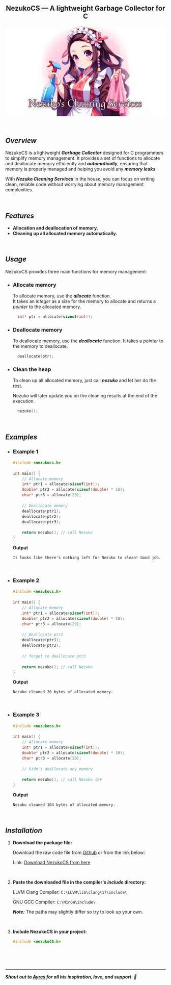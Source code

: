 <section align="center">

# NezukoCS — A lightweight Garbage Collector for C

![Nezuko's Cleaning Services Banner](nezuko-cleaning-services-banner.png)

</section>

<br>

## _Overview_

NezukoCS is a lightweight **_Garbage Collector_** designed for C programmers to simplify memory management. It provides a set of functions to allocate and deallocate memory efficiently and **_automatically_**, ensuring that memory is properly managed and helping you avoid any **_memory leaks_**.

With **_Nezuko Cleaning Services_** in the house, you can focus on writing clean, reliable code without worrying about memory management complexities.

<br>

## _Features_

- **Allocation and deallocation of memory.**
- **Cleaning up all allocated memory automatically.**

<br>

## _Usage_

NezukoCS provides three main functions for memory management:

- ### Allocate memory

  To allocate memory, use the **_allocate_** function.\
   It takes an _integer_ as a size for the memory to allocate and returns a _pointer_ to the allocated memory.

  ```c
    int* ptr = allocate(sizeof(int));
  ```

- ### Deallocate memory

  To deallocate memory, use the **_deallocate_** function. It takes a _pointer_ to the memory to deallocate.

  ```c
    deallocate(ptr);
  ```

- ### Clean the heap

  To clean up all allocated memory, just call **_nezuko_** and let her do the rest.

  Nezuko will later update you on the cleaning results at the end of the execution.

  ```c
    nezuko();
  ```

<br>

## _Examples_

- ### Example 1

  ```c
  #include <nezukocs.h>

  int main() {
      // Allocate memory
      int* ptr1 = allocate(sizeof(int));
      double* ptr2 = allocate(sizeof(double) * 10);
      char* ptr3 = allocate(20);

      // Deallocate memory
      deallocate(ptr1);
      deallocate(ptr2);
      deallocate(ptr3);

      return nezuko(); // call Nezuko
  }
  ```

  **Output**

  ```
  It looks like there's nothing left for Nezuko to clean! Good job.
  ```

  <br>

- ### Example 2

  ```c
  #include <nezukocs.h>

  int main() {
      // Allocate memory
      int* ptr1 = allocate(sizeof(int));
      double* ptr2 = allocate(sizeof(double) * 10);
      char* ptr3 = allocate(20);

      // Deallocate ptr1
      deallocate(ptr1);
      deallocate(ptr2);

      // forgot to deallocate ptr3

      return nezuko(); // call Nezuko
  }
  ```

  **Output**

  ```
  Nezuko cleaned 20 bytes of allocated memory.
  ```

  <br>

- ### Example 3

  ```c
  #include <nezukocs.h>

  int main() {
      // Allocate memory
      int* ptr1 = allocate(sizeof(int));
      double* ptr2 = allocate(sizeof(double) * 10);
      char* ptr3 = allocate(20);

      // Didn't deallocate any memory

      return nezuko(); // call Nezuko 😌💗
  }
  ```

  **Output**

  ```
  Nezuko cleaned 104 bytes of allocated memory.
  ```

<br>

## _Installation_

1. **Download the package file:**

   Download the raw code file from [Github](https://github.com/alex17ryan/NezukoCS/blob/main/nezukoCS.h) or from the link below:

   Link: [Download NezukoCS from here](https://fastupload.io/FFxuZehx8oJZyGj/file)

   <br>

2. **Paste the downloaded file in the compiler's _include_ directory:**

   LLVM Clang Compiler: `C:\LLVM\lib\clang\17\include\`

   GNU GCC Compiler: `C:\MinGW\include\`

   **_Note:_** The paths may slightly differ so try to look up your own.

   <br>

3. **Include NezukoCS in your project:**

   ```c
   #include <nezukoCS.h>
   ```

   <br>
   <br>
   <br>

---

**_Shout out to [Ayres](https://github.com/Ayres-Adel) for all his inspiration, love, and support. 🤍_**
